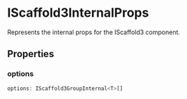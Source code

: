 # IScaffold3InternalProps

Represents the internal props for the IScaffold3 component.

## Properties

### options

```ts
options: IScaffold3GroupInternal<T>[]
```
